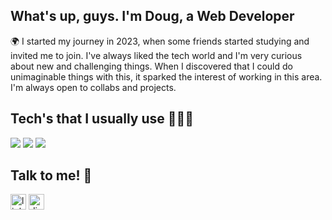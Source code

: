 <h2 align="left">What's up, guys. I'm Doug, a Web Developer</h2>

<p align="left">🌍 I started my journey in 2023, when some friends started studying and invited me to join. I've always liked the tech world and I'm very curious about new and challenging things. When I discovered that I could do unimaginable things with this, it sparked the interest of working in this area. I'm always open to collabs and projects.</p>

<div align="left">
  <h2>Tech's that I usually use 👨🏽‍💻</h2>
  <img src="https://img.shields.io/badge/TypeScript-007ACC?style=for-the-badge&logo=typescript&logoColor=white" target="_blank">
  <img src="https://img.shields.io/badge/JavaScript-F7DF1E?style=for-the-badge&logo=javascript&logoColor=black" target="_blank">
  <img src="https://img.shields.io/badge/React-20232A?style=for-the-badge&logo=react&logoColor=61DAFB" target="_blank">
</div>

<div align="left">
  <h2>Talk to me! 🚀</h2>
  <a href="https://www.linkedin.com/in/dougsbispo/" target="_blank">
    <img src="https://img.shields.io/static/v1?message=LinkedIn&logo=linkedin&label=&color=0077B5&logoColor=white&labelColor=&style=for-the-badge" height="25" alt="linkedin logo"/></a>
  <a href="https://discord.gg/dUbC6aGp" target="_blank">
    <img src="https://img.shields.io/static/v1?message=Discord&logo=discord&label=&color=7289DA&logoColor=white&labelColor=&style=for-the-badge" height="25" alt="discord logo"/></a>
</div>

###


